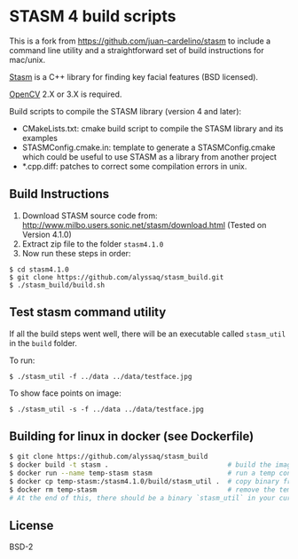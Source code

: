 # STASM 4 build scripts

This is a fork from <https://github.com/juan-cardelino/stasm> to include a command line utility and a straightforward set of build instructions for mac/unix.

[Stasm](<http://www.milbo.users.sonic.net/stasm>) is a C++ library for finding key facial features (BSD licensed). 

[OpenCV](http://opencv.org/) 2.X or 3.X is required.

Build scripts to compile the STASM library (version 4 and later):

* CMakeLists.txt: cmake build script to compile the STASM library and its examples
* STASMConfig.cmake.in: template to generate a STASMConfig.cmake which could be useful to use STASM as a library from another project
* *.cpp.diff: patches to correct some compilation errors in unix.


## Build Instructions

1. Download STASM source code from: <http://www.milbo.users.sonic.net/stasm/download.html> (Tested on Version 4.1.0)
2. Extract zip file to the folder `stasm4.1.0`
3. Now run these steps in order:

```
$ cd stasm4.1.0
$ git clone https://github.com/alyssaq/stasm_build.git
$ ./stasm_build/build.sh
```

## Test stasm command utility
If all the build steps went well, there will be an executable called `stasm_util` in the `build` folder.

To run:

    $ ./stasm_util -f ../data ../data/testface.jpg

To show face points on image:

    $ ./stasm_util -s -f ../data ../data/testface.jpg


## Building for linux in docker (see Dockerfile)
```sh
$ git clone https://github.com/alyssaq/stasm_build
$ docker build -t stasm .                              # build the image (takes a while)
$ docker run --name temp-stasm stasm                   # run a temp container
$ docker cp temp-stasm:/stasm4.1.0/build/stasm_util .  # copy binary from container to current folder
$ docker rm temp-stasm                                 # remove the temp container
# At the end of this, there should be a binary `stasm_util` in your current directory
```

## License
BSD-2

